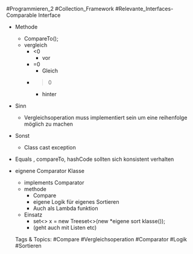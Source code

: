  #Programmieren_2 #Collection_Framework #Relevante_Interfaces- Comparable Interface
  - Methode
    - CompareTo();
    - vergleich
      - <0
        - vor
      - =0
        - Gleich
      - >0
        - hinter
  - Sinn
    - Vergleichsoperation muss implementiert 
sein um eine reihenfolge möglich zu machen
  - Sonst 
    - Class cast exception
  - Equals , compareTo, hashCode sollten sich konsistent verhalten
- eignene Comparator Klasse
  - implements Comparator<Typ>
  - methode
    - Compare
    - eigene Logik für eigenes Sortieren
    - Auch als Lambda funktion
  - Einsatz
    - set<> x = new Treeset<>(new *eigene sort klasse());
    - (geht auch mit Listen etc)

   Tags & Topics:
   #Compare
   #Vergleichsoperation
   #Comparator
   #Logik
   #Sortieren